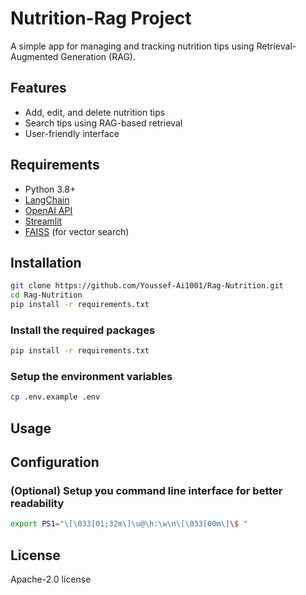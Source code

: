 # Nutrition-Rag Project

A simple app for managing and tracking nutrition tips using Retrieval-Augmented Generation (RAG).

## Features

- Add, edit, and delete nutrition tips
- Search tips using RAG-based retrieval
- User-friendly interface

## Requirements

- Python 3.8+
- [LangChain](https://github.com/langchain-ai/langchain)
- [OpenAI API](https://platform.openai.com/)
- [Streamlit](https://streamlit.io/)
- [FAISS](https://github.com/facebookresearch/faiss) (for vector search)

## Installation

```bash
git clone https://github.com/Youssef-Ai1001/Rag-Nutrition.git
cd Rag-Nutrition
pip install -r requirements.txt
```

### Install the required packages

```bash
pip install -r requirements.txt
```

### Setup the environment variables

```bash
cp .env.example .env
```



## Usage



## Configuration



### (Optional) Setup you command line interface for better readability

```bash
export PS1="\[\033[01;32m\]\u@\h:\w\n\[\033[00m\]\$ "
```

## License

Apache-2.0 license